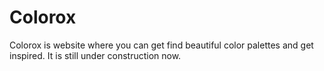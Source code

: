 # Colorox 

Colorox is website where you can get find beautiful color palettes and get inspired.
It is still under construction now.

